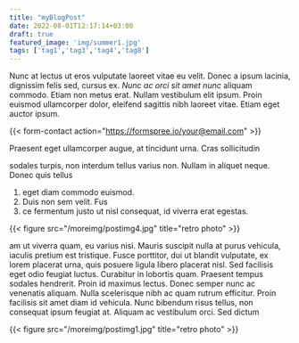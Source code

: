 ```yaml
---
title: "myBlogPost"
date: 2022-08-01T12:17:14+03:00
draft: true
featured_image: 'img/summer1.jpg'
tags: ['tag1','tag3','tag4','tag8']
---
```


Nunc at lectus ut eros vulputate laoreet vitae eu velit. Donec a ipsum lacinia, dignissim felis sed, cursus ex. *Nunc ac orci sit amet nunc* aliquam commodo. Etiam non metus erat. Nullam vestibulum elit ipsum. Proin euismod ullamcorper dolor, eleifend sagittis nibh laoreet vitae. Etiam eget auctor ipsum. 

{{< form-contact action="https://formspree.io/your@email.com" >}}


Praesent eget ullamcorper augue, at tincidunt urna. Cras sollicitudin 

<!-- {{< figure src="/static/postImg/postimg1.jpg" title="retro photo" >}} -->





sodales turpis, non interdum tellus varius non. Nullam in aliquet neque. Donec quis tellus 

1. eget diam commodo euismod.
2. Duis non sem velit. Fus
3. ce fermentum justo ut nisl consequat, id viverra erat egestas.


{{< figure src="/moreimg/postimg4.jpg" title="retro photo" >}}

am ut viverra quam, eu varius nisi. Mauris suscipit nulla at purus vehicula, iaculis pretium est tristique. Fusce porttitor, dui ut blandit vulputate, ex lorem placerat urna, quis posuere ligula libero placerat nisl. Sed facilisis eget odio feugiat luctus. Curabitur in lobortis quam. Praesent tempus sodales hendrerit. Proin id maximus lectus. Donec semper nunc ac venenatis aliquam. Nulla scelerisque nibh ac quam rutrum efficitur. Proin facilisis sit amet diam id vehicula. Nunc bibendum risus tellus, non consequat ipsum feugiat at. Aliquam ac vestibulum orci. Sed dictum

{{< figure src="/moreimg/postimg1.jpg" title="retro photo" >}}